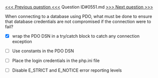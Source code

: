 [<<< Previous question <<<](0550.md)  Question ID#0551.md  [>>> Next question >>>](0552.md) 

When connecting to a database using PDO, what must be done to ensure that database credentials are not compromised if the connection were to fail?




- [x]  wrap the PDO DSN in a try/catch block to catch any connection exception

- [ ]  Use constants in the PDO DSN

- [ ]  Place the login credentials in the php.ini file

- [ ]  Disable E_STRICT and E_NOTICE error reporting levels

